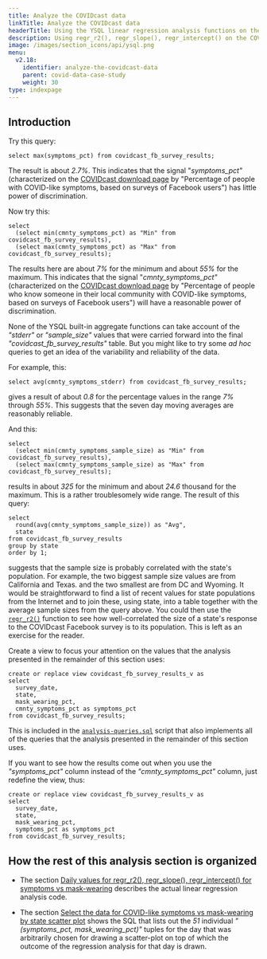 ```yaml
---
title: Analyze the COVIDcast data
linkTitle: Analyze the COVIDcast data
headerTitle: Using the YSQL linear regression analysis functions on the COVIDcast data—introduction
description: Using regr_r2(), regr_slope(), regr_intercept() on the COVIDcast data—introduction
image: /images/section_icons/api/ysql.png
menu:
  v2.18:
    identifier: analyze-the-covidcast-data
    parent: covid-data-case-study
    weight: 30
type: indexpage
---
```


## Introduction

Try this query:

```plpgsql
select max(symptoms_pct) from covidcast_fb_survey_results;
```

The result is about _2.7%_. This indicates that the signal "_symptoms_pct"_ (characterized on the [COVIDcast download page](../ingest-the-covidcast-data/inspect-the-csv-files/) by "Percentage of people with COVID-like symptoms, based on surveys of Facebook users") has little power of discrimination.

Now try this:

```plpgsql
select
  (select min(cmnty_symptoms_pct) as "Min" from covidcast_fb_survey_results),
  (select max(cmnty_symptoms_pct) as "Max" from covidcast_fb_survey_results);
```

The results here are about _7%_ for the minimum and about _55%_ for the maximum. This indicates that the signal "_cmnty_symptoms_pct"_ (characterized on the [COVIDcast download page](../ingest-the-covidcast-data/inspect-the-csv-files/) by "Percentage of people who know someone in their local community with COVID-like symptoms, based on surveys of Facebook users") will have a reasonable power of discrimination.

None of the YSQL built-in aggregate functions can take account of the _"stderr"_ or _"sample_size"_ values that were carried forward into the final _"covidcast_fb_survey_results"_ table. But you might like to try some _ad hoc_ queries to get an idea of the variability and reliability of the data.

For example, this:

```plpgsql
select avg(cmnty_symptoms_stderr) from covidcast_fb_survey_results;
```

gives a result of about _0.8_ for the percentage values in the range _7%_ through _55%_. This suggests that the seven day moving averages are reasonably reliable.

And this:

```plpgsql
select
  (select min(cmnty_symptoms_sample_size) as "Min" from covidcast_fb_survey_results),
  (select max(cmnty_symptoms_sample_size) as "Max" from covidcast_fb_survey_results);
```

results in about _325_ for the minimum and about _24.6_ thousand for the maximum. This is a rather troublesomely wide range. The result of this query:

```plpgsql
select
  round(avg(cmnty_symptoms_sample_size)) as "Avg",
  state
from covidcast_fb_survey_results
group by state
order by 1;
```

suggests that the sample size is probably correlated with the state's population. For example, the two biggest sample size values are from California and Texas. and the two smallest are from DC and Wyoming. It would be straightforward to find a list of recent values for state populations from the Internet and to join these, using state, into a table together with the average sample sizes from the query above. You could then use the [`regr_r2()`](../../function-syntax-semantics/linear-regression/regr/#regr-r2) function to see how well-correlated the size of a state's response to the COVIDcast Facebook survey is to its population. This is left as an exercise for the reader.

Create a view to focus your attention on the values that the analysis presented in the remainder of this section uses:

```plpgsql
create or replace view covidcast_fb_survey_results_v as
select
  survey_date,
  state,
  mask_wearing_pct,
  cmnty_symptoms_pct as symptoms_pct
from covidcast_fb_survey_results;
```

This is included in the [`analysis-queries.sql`](./analysis-scripts/analysis-queries-sql/) script that also implements all of the queries that the analysis presented in the remainder of this section uses.

If you want to see how the results come out when you use the _"symptoms_pct"_ column instead of the _"cmnty_symptoms_pct"_ column, just redefine the view, thus:

```plpgsql
create or replace view covidcast_fb_survey_results_v as
select
  survey_date,
  state,
  mask_wearing_pct,
  symptoms_pct as symptoms_pct
from covidcast_fb_survey_results;
```

## How the rest of this analysis section is organized

- The section [Daily values for regr_r2(), regr_slope(), regr_intercept() for symptoms vs mask-wearing](./daily-regression-analysis/) describes the actual linear regression analysis code.

- The section [Select the data for COVID-like symptoms vs mask-wearing by state scatter plot](./symptoms-vs-mask-wearing-by-state/) shows the SQL that lists out the _51_ individual _"(symptoms_pct, mask_wearing_pct)"_ tuples for the day that was arbitrarily chosen for drawing a scatter-plot on top of which the outcome of the regression analysis for that day is drawn.
